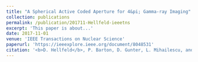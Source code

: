 ```yaml
---
title: "A Spherical Active Coded Aperture for 4&pi; Gamma-ray Imaging"
collection: publications
permalink: /publication/201711-Hellfeld-ieeetns
excerpt: 'This paper is about...'
date: 2017-11-01
venue: 'IEEE Transactions on Nuclear Science'
paperurl: 'https://ieeexplore.ieee.org/document/8048531'
citation: '<b>D. Hellfeld</b>, P. Barton, D. Gunter, L. Mihailescu, and K. Vetter, &quot;A Spherical Active Coded Aperture for 4&pi; Gamma-ray Imaging&quot;, <i>IEEE Trans. Nucl. Sci.</i>, vol. 64, no. 11, pp. 2837–2842, Nov. 2017.'
---
```

